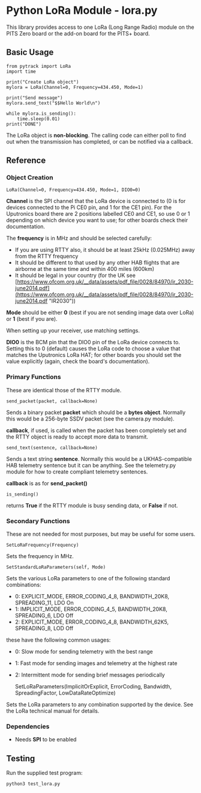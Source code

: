 # Python LoRa Module - lora.py

This library provides access to one LoRa (Long Range Radio) module on the PITS Zero board or the add-on board for the PITS+ board.

## Basic Usage

	from pytrack import LoRa
	import time

	print("Create LoRa object")
	mylora = LoRa(Channel=0, Frequency=434.450, Mode=1)

	print("Send message")
	mylora.send_text("$$Hello World\n")

	while mylora.is_sending():
		time.sleep(0.01)
	print("DONE")

The LoRa object is **non-blocking**.  The calling code can either poll to find out when the transmission has completed, or can be notified via a callback.

## Reference

### Object Creation

	LoRa(Channel=0, Frequency=434.450, Mode=1, DIO0=0)

**Channel** is the SPI channel that the LoRa device is connected to (0 is for devices connected to the Pi CE0 pin, and 1 for the CE1 pin).  For the Uputronics board there are 2 positions labelled CE0 and CE1, so use 0 or 1 depending on which device you want to use; for other boards check their documentation.

The **frequency** is in MHz and should be selected carefully:

- If you are using RTTY also, it should be at least 25kHz (0.025MHz) away from the RTTY frequency
- It should be different to that used by any other HAB flights that are airborne at the same time and within 400 miles (600km)
- It should be legal in your country (for the UK see [https://www.ofcom.org.uk/__data/assets/pdf_file/0028/84970/ir_2030-june2014.pdf](https://www.ofcom.org.uk/__data/assets/pdf_file/0028/84970/ir_2030-june2014.pdf "IR2030"))

**Mode** should be either **0** (best if you are not sending image data over LoRa) or **1** (best if you are).

When setting up your receiver, use matching settings.

**DIO0** is the BCM pin that the DIO0 pin of the LoRa device connects to.  Setting this to 0 (default) causes the LoRa code to choose a value that matches the Uputronics LoRa HAT; for other boards you should set the value explicitly (again, check the board's documentation).


### Primary Functions

These are identical those of the RTTY module.

	send_packet(packet, callback=None)

Sends a binary packet **packet** which should be a **bytes object**.  Normally this would be a 256-byte SSDV packet (see the camera.py module).

**callback**, if used, is called when the packet has been completely set and the RTTY object is ready to accept more data to transmit.

	send_text(sentence, callback=None)

Sends a text string **sentence**.  Normally this would be a UKHAS-compatible HAB telemetry sentence but it can be anything.  See the telemetry.py module for how to create compliant telemetry sentences.

**callback** is as for **send_packet()**

	is_sending()

returns **True** if the RTTY module is busy sending data, or **False** if not.

### Secondary Functions

These are not needed for most purposes, but may be useful for some users.

	SetLoRaFrequency(Frequency)

Sets the frequency in MHz.

	SetStandardLoRaParameters(self, Mode)

Sets the various LoRa parameters to one of the following standard combinations:

- 0: EXPLICIT_MODE, ERROR_CODING_4_8, BANDWIDTH_20K8, SPREADING_11, LDO On
- 1: IMPLICIT_MODE, ERROR_CODING_4_5, BANDWIDTH_20K8, SPREADING_6, LDO Off
- 2: EXPLICIT_MODE, ERROR_CODING_4_8, BANDWIDTH_62K5, SPREADING_8, LOD Off

these have the following common usages:

- 0: Slow mode for sending telemetry with the best range
- 1: Fast mode for sending images and telemetry at the highest rate
- 2: Intermittent mode for sending brief messages periodically

	 SetLoRaParameters(ImplicitOrExplicit, ErrorCoding, Bandwidth, SpreadingFactor, LowDataRateOptimize)

Sets the LoRa parameters to any combination supported by the device.  See the LoRa technical manual for details.

### Dependencies

- Needs **SPI** to be enabled

## Testing

Run the supplied test program:

	python3 test_lora.py
